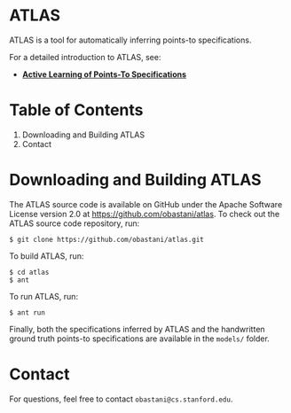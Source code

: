 ATLAS
=====

ATLAS is a tool for automatically inferring points-to specifications.

For a detailed introduction to ATLAS, see:

- [**Active Learning of Points-To Specifications**](http://arxiv.org/abs/1711.03239)

Table of Contents
=====
1. Downloading and Building ATLAS
2. Contact

Downloading and Building ATLAS
=====

The ATLAS source code is available on GitHub under the Apache Software License version 2.0 at https://github.com/obastani/atlas. To check out the ATLAS source code repository, run:

    $ git clone https://github.com/obastani/atlas.git

To build ATLAS, run:

    $ cd atlas
    $ ant

To run ATLAS, run:

    $ ant run

Finally, both the specifications inferred by ATLAS and the handwritten ground truth points-to specifications are available in the `models/` folder.

Contact
=====

For questions, feel free to contact `obastani@cs.stanford.edu`.
